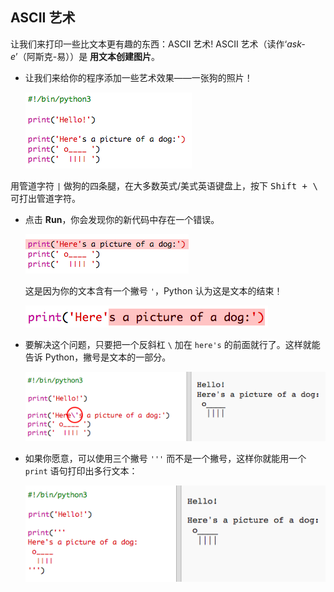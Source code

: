 ## ASCII 艺术

让我们来打印一些比文本更有趣的东西：ASCII 艺术! ASCII 艺术（读作‘_ask-e_’（阿斯克-易））是 __用文本创建图片__。

+ 让我们来给你的程序添加一些艺术效果——一张狗的照片！

    ![screenshot](images/me-dog.png)

用管道字符 `|` 做狗的四条腿，在大多数英式/美式英语键盘上，按下 <kbd>Shift + \ </kbd>可打出管道字符。 

+ 点击 **Run**，你会发现你的新代码中存在一个错误。

    ![screenshot](images/me-dog-bug.png)

    这是因为你的文本含有一个撇号 `'`，Python 认为这是文本的结束！

    ![screenshot](images/me-dog-quote.png)

+ 要解决这个问题，只要把一个反斜杠 `\` 加在 `here's` 的前面就行了。这样就能告诉 Python，撇号是文本的一部分。

    ![screenshot](images/me-dog-bug-fix.png)

+ 如果你愿意，可以使用三个撇号 `'''` 而不是一个撇号，这样你就能用一个 `print` 语句打印出多行文本：

    ![screenshot](images/me-dog-triple-quote.png)
